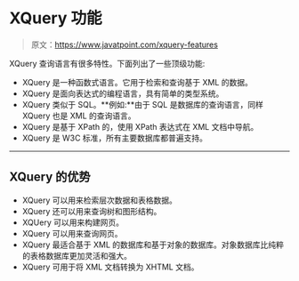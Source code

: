 # XQuery 功能

> 原文：<https://www.javatpoint.com/xquery-features>

XQuery 查询语言有很多特性。下面列出了一些顶级功能:

*   XQuery 是一种函数式语言。它用于检索和查询基于 XML 的数据。
*   XQuery 是面向表达式的编程语言，具有简单的类型系统。
*   XQuery 类似于 SQL。**例如:**由于 SQL 是数据库的查询语言，同样 XQuery 也是 XML 的查询语言。
*   XQuery 是基于 XPath 的，使用 XPath 表达式在 XML 文档中导航。
*   XQuery 是 W3C 标准，所有主要数据库都普遍支持。

* * *

## XQuery 的优势

*   XQuery 可以用来检索层次数据和表格数据。
*   XQuery 还可以用来查询树和图形结构。
*   XQUery 可以用来构建网页。
*   XQuery 可以用来查询网页。
*   XQuery 最适合基于 XML 的数据库和基于对象的数据库。对象数据库比纯粹的表格数据库更加灵活和强大。
*   XQuery 可用于将 XML 文档转换为 XHTML 文档。